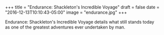 +++
title = "Endurance: Shackleton's Incredible Voyage"
draft = false
date = "2016-12-13T10:10:43-05:00"
image = "endurance.jpg"
+++

Endurance: Shackleton's Incredible Voyage details what still stands today as one of the greatest adventures ever undertaken by man.
